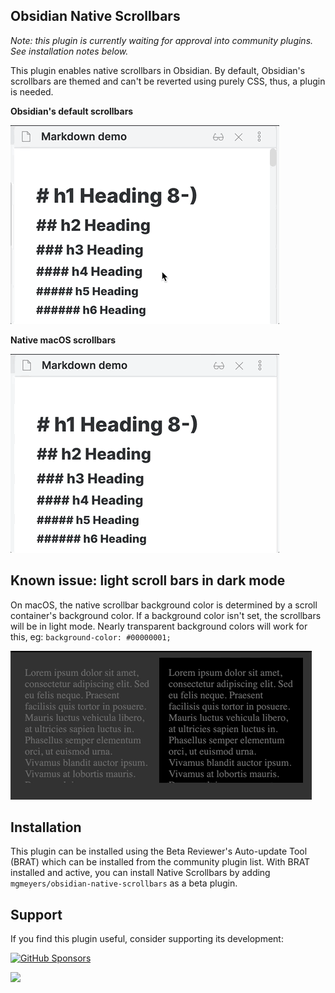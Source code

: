 ## Obsidian Native Scrollbars

*Note: this plugin is currently waiting for approval into community plugins. See installation notes below.*

This plugin enables native scrollbars in Obsidian. By default, Obsidian's scrollbars are themed and can't be reverted using purely CSS, thus, a plugin is needed.

**Obsidian's default scrollbars**

<img src="https://raw.githubusercontent.com/mgmeyers/obsidian-native-scrollbars/main/screenshots/non-native-scrollbars.gif" alt="A short gif demonstraiting obsidian's default scrollbars">


**Native macOS scrollbars**

<img src="https://raw.githubusercontent.com/mgmeyers/obsidian-native-scrollbars/main/screenshots/native-scrollbars.gif" alt="A short gif demonstraiting native scrollbars">

## Known issue: light scroll bars in dark mode

On macOS, the native scrollbar background color is determined by a scroll container's background color. If a background color isn't set, the scrollbars will be in light mode. Nearly transparent background colors will work for this, eg: `background-color: #00000001;`

<img src="https://raw.githubusercontent.com/mgmeyers/obsidian-native-scrollbars/main/screenshots/darkmode-issue.gif" alt="A short gif demonstraiting issues with dark-mode scrollbars">

## Installation

This plugin can be installed using the Beta Reviewer's Auto-update Tool (BRAT) which can be installed from the community plugin list. With BRAT installed and active, you can install Native Scrollbars by adding `mgmeyers/obsidian-native-scrollbars` as a beta plugin.

## Support

If you find this plugin useful, consider supporting its development:

[![GitHub Sponsors](https://img.shields.io/github/sponsors/mgmeyers?label=Sponsor&logo=GitHub%20Sponsors&style=for-the-badge)](https://github.com/sponsors/mgmeyers)

<a href="https://www.buymeacoffee.com/mgme"><img src="https://img.buymeacoffee.com/button-api/?text=Buy me a coffee&emoji=&slug=mgme&button_colour=5F7FFF&font_colour=ffffff&font_family=Lato&outline_colour=000000&coffee_colour=FFDD00"></a>